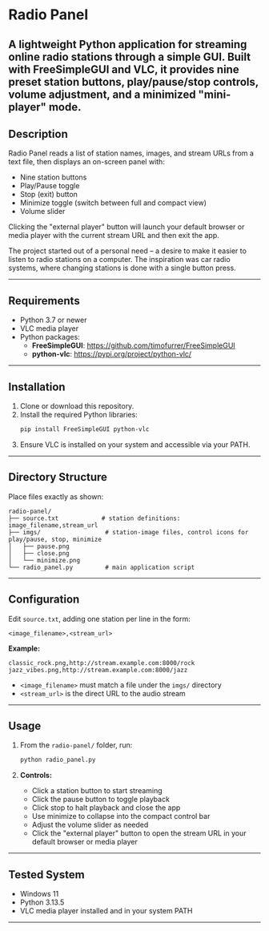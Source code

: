 # Radio Panel

A lightweight Python application for streaming online radio stations through a simple GUI. Built with FreeSimpleGUI and VLC, it provides nine preset station buttons, play/pause/stop controls, volume adjustment, and a minimized "mini-player" mode.
---

## Description

Radio Panel reads a list of station names, images, and stream URLs from a text file, then displays an on-screen panel with:

- Nine station buttons
- Play/Pause toggle
- Stop (exit) button
- Minimize toggle (switch between full and compact view)
- Volume slider

Clicking the "external player" button will launch your default browser or media player with the current stream URL and then exit the app. 

The project started out of a personal need – a desire to make it easier to listen to radio stations on a computer. The inspiration was car radio systems, where changing stations is done with a single button press.


---

## Requirements

- Python 3.7 or newer
- VLC media player
- Python packages:
  - **FreeSimpleGUI**: https://github.com/timofurrer/FreeSimpleGUI
  - **python-vlc**: https://pypi.org/project/python-vlc/

---

## Installation

1. Clone or download this repository.
2. Install the required Python libraries:
   ```bash
   pip install FreeSimpleGUI python-vlc
   ```
3. Ensure VLC is installed on your system and accessible via your PATH.

---

## Directory Structure

Place files exactly as shown:

```
radio-panel/
├── source.txt            # station definitions: image_filename,stream_url
├── imgs/                  # station-image files, control icons for play/pause, stop, minimize
│   ├── pause.png
│   ├── close.png
│   └── minimize.png
└── radio_panel.py         # main application script
```

---

## Configuration

Edit `source.txt`, adding one station per line in the form:

```
<image_filename>,<stream_url>
```

**Example:**

```
classic_rock.png,http://stream.example.com:8000/rock
jazz_vibes.png,http://stream.example.com:8000/jazz
```

- `<image_filename>` must match a file under the `imgs/` directory
- `<stream_url>` is the direct URL to the audio stream

---

## Usage

1. From the `radio-panel/` folder, run:
   ```bash
   python radio_panel.py
   ```

2. **Controls:**
   - Click a station button to start streaming
   - Click the pause button to toggle playback
   - Click stop to halt playback and close the app
   - Use minimize to collapse into the compact control bar
   - Adjust the volume slider as needed
   - Click the "external player" button to open the stream URL in your default browser or media player

---

## Tested System

- Windows 11
- Python 3.13.5
- VLC media player installed and in your system PATH

---